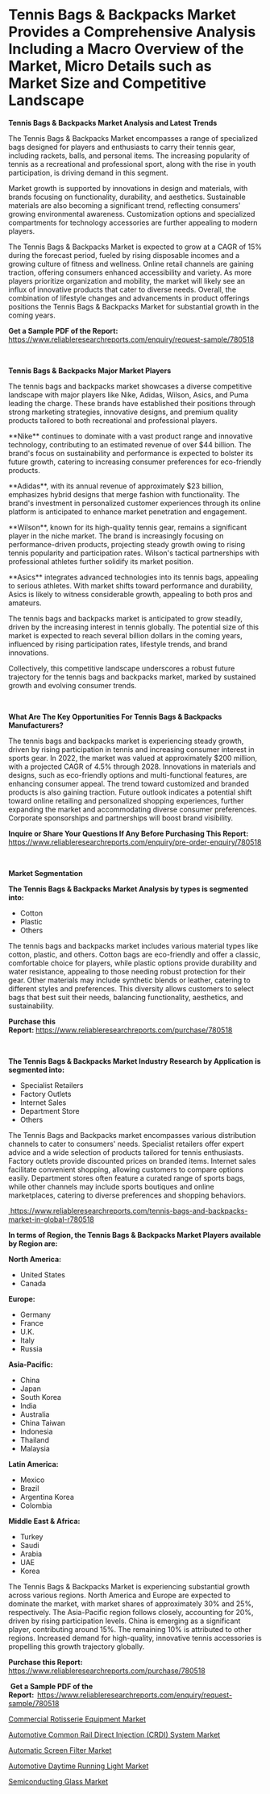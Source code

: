 <p><h1>Tennis Bags & Backpacks Market Provides a Comprehensive Analysis Including a Macro Overview of the Market, Micro Details such as Market Size and Competitive Landscape</h1></p><p><strong>Tennis Bags & Backpacks Market Analysis and Latest Trends</strong></p>
<p><p>The Tennis Bags & Backpacks Market encompasses a range of specialized bags designed for players and enthusiasts to carry their tennis gear, including rackets, balls, and personal items. The increasing popularity of tennis as a recreational and professional sport, along with the rise in youth participation, is driving demand in this segment. </p><p>Market growth is supported by innovations in design and materials, with brands focusing on functionality, durability, and aesthetics. Sustainable materials are also becoming a significant trend, reflecting consumers' growing environmental awareness. Customization options and specialized compartments for technology accessories are further appealing to modern players.</p><p>The Tennis Bags & Backpacks Market is expected to grow at a CAGR of 15% during the forecast period, fueled by rising disposable incomes and a growing culture of fitness and wellness. Online retail channels are gaining traction, offering consumers enhanced accessibility and variety. As more players prioritize organization and mobility, the market will likely see an influx of innovative products that cater to diverse needs. Overall, the combination of lifestyle changes and advancements in product offerings positions the Tennis Bags & Backpacks Market for substantial growth in the coming years.</p></p>
<p><strong>Get a Sample PDF of the Report:&nbsp;</strong> <a href="https://www.reliableresearchreports.com/enquiry/request-sample/780518?utm_campaign=32&utm_medium=2&utm_source=Github&utm_content=ia&utm_term=15102024&utm_id=tennis-bags-backpacks">https://www.reliableresearchreports.com/enquiry/request-sample/780518</a></p>
<p>&nbsp;</p>
<p><strong>Tennis Bags & Backpacks Major Market Players</strong></p>
<p><p>The tennis bags and backpacks market showcases a diverse competitive landscape with major players like Nike, Adidas, Wilson, Asics, and Puma leading the charge. These brands have established their positions through strong marketing strategies, innovative designs, and premium quality products tailored to both recreational and professional players.</p><p>**Nike** continues to dominate with a vast product range and innovative technology, contributing to an estimated revenue of over $44 billion. The brand's focus on sustainability and performance is expected to bolster its future growth, catering to increasing consumer preferences for eco-friendly products.</p><p>**Adidas**, with its annual revenue of approximately $23 billion, emphasizes hybrid designs that merge fashion with functionality. The brand's investment in personalized customer experiences through its online platform is anticipated to enhance market penetration and engagement.</p><p>**Wilson**, known for its high-quality tennis gear, remains a significant player in the niche market. The brand is increasingly focusing on performance-driven products, projecting steady growth owing to rising tennis popularity and participation rates. Wilson's tactical partnerships with professional athletes further solidify its market position.</p><p>**Asics** integrates advanced technologies into its tennis bags, appealing to serious athletes. With market shifts toward performance and durability, Asics is likely to witness considerable growth, appealing to both pros and amateurs.</p><p>The tennis bags and backpacks market is anticipated to grow steadily, driven by the increasing interest in tennis globally. The potential size of this market is expected to reach several billion dollars in the coming years, influenced by rising participation rates, lifestyle trends, and brand innovations.</p><p>Collectively, this competitive landscape underscores a robust future trajectory for the tennis bags and backpacks market, marked by sustained growth and evolving consumer trends.</p></p>
<p>&nbsp;</p>
<p><strong>What Are The Key Opportunities For Tennis Bags & Backpacks Manufacturers?</strong></p>
<p><p>The tennis bags and backpacks market is experiencing steady growth, driven by rising participation in tennis and increasing consumer interest in sports gear. In 2022, the market was valued at approximately $200 million, with a projected CAGR of 4.5% through 2028. Innovations in materials and designs, such as eco-friendly options and multi-functional features, are enhancing consumer appeal. The trend toward customized and branded products is also gaining traction. Future outlook indicates a potential shift toward online retailing and personalized shopping experiences, further expanding the market and accommodating diverse consumer preferences. Corporate sponsorships and partnerships will boost brand visibility.</p></p>
<p><strong>Inquire or Share Your Questions If Any Before Purchasing This Report:</strong> <a href="https://www.reliableresearchreports.com/enquiry/pre-order-enquiry/780518?utm_campaign=32&utm_medium=2&utm_source=Github&utm_content=ia&utm_term=15102024&utm_id=tennis-bags-backpacks">https://www.reliableresearchreports.com/enquiry/pre-order-enquiry/780518</a></p>
<p>&nbsp;</p>
<p><strong>Market Segmentation</strong></p>
<p><strong>The Tennis Bags & Backpacks Market Analysis by types is segmented into:</strong></p>
<p><ul><li>Cotton</li><li>Plastic</li><li>Others</li></ul></p>
<p><p>The tennis bags and backpacks market includes various material types like cotton, plastic, and others. Cotton bags are eco-friendly and offer a classic, comfortable choice for players, while plastic options provide durability and water resistance, appealing to those needing robust protection for their gear. Other materials may include synthetic blends or leather, catering to different styles and preferences. This diversity allows customers to select bags that best suit their needs, balancing functionality, aesthetics, and sustainability.</p></p>
<p><strong>Purchase this Report:&nbsp;</strong><a href="https://www.reliableresearchreports.com/purchase/780518?utm_campaign=32&utm_medium=2&utm_source=Github&utm_content=ia&utm_term=15102024&utm_id=tennis-bags-backpacks">https://www.reliableresearchreports.com/purchase/780518</a></p>
<p>&nbsp;</p>
<p><strong>The Tennis Bags & Backpacks Market Industry Research by Application is segmented into:</strong></p>
<p><ul><li>Specialist Retailers</li><li>Factory Outlets</li><li>Internet Sales</li><li>Department Store</li><li>Others</li></ul></p>
<p><p>The Tennis Bags and Backpacks market encompasses various distribution channels to cater to consumers' needs. Specialist retailers offer expert advice and a wide selection of products tailored for tennis enthusiasts. Factory outlets provide discounted prices on branded items. Internet sales facilitate convenient shopping, allowing customers to compare options easily. Department stores often feature a curated range of sports bags, while other channels may include sports boutiques and online marketplaces, catering to diverse preferences and shopping behaviors.</p></p>
<p><a href="https://www.reliableresearchreports.com/tennis-bags-and-backpacks-market-in-global-r780518?utm_campaign=32&utm_medium=2&utm_source=Github&utm_content=ia&utm_term=15102024&utm_id=tennis-bags-backpacks">&nbsp;https://www.reliableresearchreports.com/tennis-bags-and-backpacks-market-in-global-r780518</a></p>
<p><strong>In terms of Region, the Tennis Bags & Backpacks Market Players available by Region are:</strong></p>
<p>
    <p> <strong> North America: </strong>
        <ul>
            <li>United States</li>
            <li>Canada</li>
        </ul>
        </p> 
    <p> <strong> Europe: </strong>
        <ul>
            <li>Germany</li>
            <li>France</li>
            <li>U.K.</li>
            <li>Italy</li>
            <li>Russia</li>
        </ul>
        </p> 
    <p> <strong> Asia-Pacific: </strong>
        <ul>
            <li>China</li>
            <li>Japan</li>
            <li>South Korea</li>
            <li>India</li>
            <li>Australia</li>
            <li>China Taiwan</li>
            <li>Indonesia</li>
            <li>Thailand</li>
            <li>Malaysia</li>
        </ul>
        </p> 
    <p> <strong> Latin America: </strong>
        <ul>
            <li>Mexico</li>
            <li>Brazil</li>
            <li>Argentina Korea</li>
            <li>Colombia</li>
        </ul>
        </p> 
    <p> <strong> Middle East & Africa: </strong>
        <ul>
            <li>Turkey</li>
            <li>Saudi</li>
            <li>Arabia</li>
            <li>UAE</li>
            <li>Korea</li>
        </ul>
    </p>
    </p>
<p><p>The Tennis Bags & Backpacks Market is experiencing substantial growth across various regions. North America and Europe are expected to dominate the market, with market shares of approximately 30% and 25%, respectively. The Asia-Pacific region follows closely, accounting for 20%, driven by rising participation levels. China is emerging as a significant player, contributing around 15%. The remaining 10% is attributed to other regions. Increased demand for high-quality, innovative tennis accessories is propelling this growth trajectory globally.</p></p>
<p><strong>Purchase this Report: </strong><a href="https://www.reliableresearchreports.com/purchase/780518?utm_campaign=32&utm_medium=2&utm_source=Github&utm_content=ia&utm_term=15102024&utm_id=tennis-bags-backpacks">https://www.reliableresearchreports.com/purchase/780518</a></p>
<p>&nbsp;<strong>Get a Sample PDF of the Report:&nbsp;&nbsp;</strong><a href="https://www.reliableresearchreports.com/enquiry/request-sample/780518?utm_campaign=32&utm_medium=2&utm_source=Github&utm_content=ia&utm_term=15102024&utm_id=tennis-bags-backpacks">https://www.reliableresearchreports.com/enquiry/request-sample/780518</a></p>
<p><strong></strong></p>
<p><p><a href="https://issuu.com/reportprime-2/docs/commercial-rotisserie-equipment-mar_d228a08bdf3a6c?utm_campaign=32&utm_medium=2&utm_source=Github&utm_content=ia&utm_term=15102024&utm_id=tennis-bags-backpacks">Commercial Rotisserie Equipment Market</a></p><p><a href="https://www.linkedin.com/pulse/in-depth-analysis-global-automotive-common-rail-direct-injection-dlahc?utm_campaign=32&utm_medium=2&utm_source=Github&utm_content=ia&utm_term=15102024&utm_id=tennis-bags-backpacks">Automotive Common Rail Direct Injection (CRDI) System Market</a></p><p><a href="https://issuu.com/reportprime-2/docs/automatic-screen-filter-market-size_d03bb475dfe59e?utm_campaign=32&utm_medium=2&utm_source=Github&utm_content=ia&utm_term=15102024&utm_id=tennis-bags-backpacks">Automatic Screen Filter Market</a></p><p><a href="https://www.linkedin.com/pulse/automotive-daytime-running-light-market-transformation-comparative-4kefc?utm_campaign=32&utm_medium=2&utm_source=Github&utm_content=ia&utm_term=15102024&utm_id=tennis-bags-backpacks">Automotive Daytime Running Light Market</a></p><p><a href="https://github.com/fendtankandh/Market-Research-Report-List-1/blob/main/semiconducting-glass-market.md?utm_campaign=32&utm_medium=2&utm_source=Github&utm_content=ia&utm_term=15102024&utm_id=tennis-bags-backpacks">Semiconducting Glass Market</a></p></p>